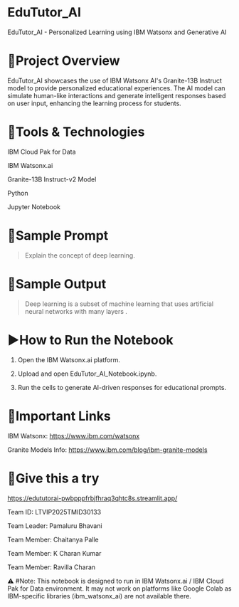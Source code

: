 # EduTutor_AI

EduTutor_AI - Personalized Learning using IBM Watsonx and Generative AI



# 🧠Project Overview

EduTutor_AI showcases the use of IBM Watsonx AI's Granite-13B Instruct model to provide personalized educational experiences. The AI model can simulate human-like interactions and generate intelligent responses based on user input, enhancing the learning process for students.



# 🧰Tools & Technologies

IBM Cloud Pak for Data

IBM Watsonx.ai

Granite-13B Instruct-v2 Model

Python

Jupyter Notebook




# 📝Sample Prompt

> Explain the concept of deep learning.





# 🧾Sample Output

> Deep learning is a subset of machine learning that uses artificial neural networks with many layers .



# ▶How to Run the Notebook

1. Open the IBM Watsonx.ai platform.


2. Upload and open EduTutor_AI_Notebook.ipynb.


3. Run the cells to generate AI-driven responses for educational prompts.





# 🔗Important Links

IBM Watsonx: https://www.ibm.com/watsonx

Granite Models Info: https://www.ibm.com/blog/ibm-granite-models



# 👥Give this a try

https://edututorai-pwbpppfrbjfhraq3qhtc8s.streamlit.app/

Team ID: LTVIP2025TMID30133

Team Leader: Pamaluru Bhavani

Team Member: Chaitanya Palle

Team Member: K Charan Kumar

Team Member: Ravilla Charan


⚠ #Note:
This notebook is designed to run in IBM Watsonx.ai / IBM Cloud Pak for Data environment.
It may not work on platforms like Google Colab as IBM-specific libraries (ibm_watsonx_ai) are not available there.
